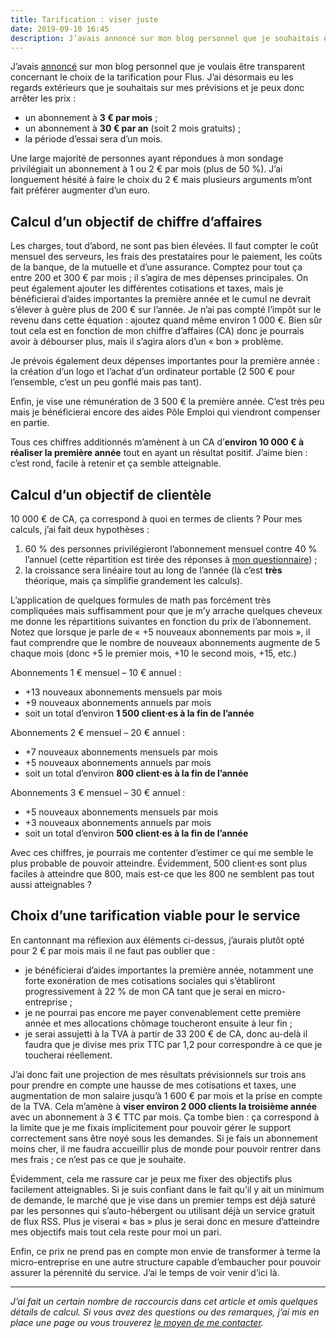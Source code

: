 ```yaml
---
title: Tarification : viser juste
date: 2019-09-10 16:45
description: J’avais annoncé sur mon blog personnel que je souhaitais être transparent concernant le choix de la tarification pour Flus. J’ai désormais eu les regards extérieurs que je souhaitais sur mes prévisions et je peux donc arrêter les prix.
---
```


J’avais [annoncé](https://marienfressinaud.fr/mon-futur-service-de-veille.html)
sur mon blog personnel que je voulais être transparent concernant le choix
de la tarification pour Flus. J’ai désormais eu les regards extérieurs que je
souhaitais sur mes prévisions et je peux donc arrêter les prix :

- un abonnement à **3 € par mois** ;
- un abonnement à **30 € par an** (soit 2 mois gratuits) ;
- la période d’essai sera d’un mois.

Une large majorité de personnes ayant répondues à mon sondage privilégiait un
abonnement à 1 ou 2 € par mois (plus de 50 %). J’ai longuement hésité à faire
le choix du 2 € mais plusieurs arguments m’ont fait préférer augmenter d’un euro.

## Calcul d’un objectif de chiffre d’affaires

Les charges, tout d’abord, ne sont pas bien élevées. Il faut compter le coût
mensuel des serveurs, les frais des prestataires pour le paiement, les coûts de
la banque, de la mutuelle et d’une assurance. Comptez pour tout ça entre 200 et
300 € par mois ; il s’agira de mes dépenses principales. On peut également
ajouter les différentes cotisations et taxes, mais je bénéficierai d’aides
importantes la première année et le cumul ne devrait s’élever à guère plus de
200 € sur l’année. Je n’ai pas compté l’impôt sur le revenu dans cette
équation : ajoutez quand même environ 1 000 €. Bien sûr tout cela est en
fonction de mon chiffre d’affaires (<abbr>CA</abbr>) donc je pourrais avoir à
débourser plus, mais il s’agira alors d’un « bon » problème.

Je prévois également deux dépenses importantes pour la première année : la
création d’un logo et l’achat d’un ordinateur portable (2 500 € pour
l’ensemble, c’est un peu gonflé mais pas tant).

Enfin, je vise une rémunération de 3 500 € la première année. C’est très peu
mais je bénéficierai encore des aides Pôle Emploi qui viendront compenser en
partie.

Tous ces chiffres additionnés m’amènent à un <abbr>CA</abbr> d’**environ
10 000 € à réaliser la première année** tout en ayant un résultat positif.
J’aime bien : c’est rond, facile à retenir et ça semble atteignable.

## Calcul d’un objectif de clientèle

10 000 € de <abbr>CA</abbr>, ça correspond à quoi en termes de clients ? Pour
mes calculs, j’ai fait deux hypothèses :

1. 60 % des personnes privilégieront l’abonnement mensuel contre 40 % l’annuel
   (cette répartition est tirée des réponses à [mon questionnaire](https://marienfressinaud.fr/questionnaire-agregateurs-dactualite.html)) ;
2. la croissance sera linéaire tout au long de l’année (là c’est **très**
   théorique, mais ça simplifie grandement les calculs).

L’application de quelques formules de math pas forcément très compliquées mais
suffisamment pour que je m’y arrache quelques cheveux me donne les répartitions
suivantes en fonction du prix de l’abonnement. Notez que lorsque je parle de
« +5 nouveaux abonnements par mois », il faut comprendre que le nombre de
nouveaux abonnements augmente de 5 chaque mois (donc +5 le premier mois, +10 le
second mois, +15, etc.)

Abonnements 1 € mensuel – 10 € annuel :

- +13 nouveaux abonnements mensuels par mois
- +9 nouveaux abonnements annuels par mois
- soit un total d’environ **1 500 client·es à la fin de l’année**

Abonnements 2 € mensuel – 20 € annuel :

- +7 nouveaux abonnements mensuels par mois
- +5 nouveaux abonnements annuels par mois
- soit un total d’environ **800 client·es à la fin de l’année**

Abonnements 3 € mensuel – 30 € annuel :

- +5 nouveaux abonnements mensuels par mois
- +3 nouveaux abonnements annuels par mois
- soit un total d’environ **500 client·es à la fin de l’année**

Avec ces chiffres, je pourrais me contenter d’estimer ce qui me semble le plus
probable de pouvoir atteindre. Évidemment, 500 client·es sont plus faciles à
atteindre que 800, mais est-ce que les 800 ne semblent pas tout aussi
atteignables ?

## Choix d’une tarification viable pour le service

En cantonnant ma réflexion aux éléments ci-dessus, j’aurais plutôt opté pour
2 € par mois mais il ne faut pas oublier que :

- je bénéficierai d’aides importantes la première année, notamment une forte
  exonération de mes cotisations sociales qui s’établiront progressivement à
  22 % de mon <abbr>CA</abbr> tant que je serai en micro-entreprise ;
- je ne pourrai pas encore me payer convenablement cette première année et mes
  allocations chômage toucheront ensuite à leur fin ;
- je serai assujetti à la <abbr>TVA</abbr> à partir de 33 200 € de <abbr>CA</abbr>,
  donc au-delà il faudra que je divise mes prix <abbr>TTC</abbr> par 1,2 pour
  correspondre à ce que je toucherai réellement.

J’ai donc fait une projection de mes résultats prévisionnels sur trois ans pour
prendre en compte une hausse de mes cotisations et taxes, une augmentation de
mon salaire jusqu’à 1 600 € par mois et la prise en compte de la
<abbr>TVA</abbr>. Cela m’amène à **viser environ 2 000 clients la troisième
année** avec un abonnement à 3 € <abbr>TTC</abbr> par mois. Ça tombe bien : ça
correspond à la limite que je me fixais implicitement pour pouvoir gérer le
support correctement sans être noyé sous les demandes. Si je fais un abonnement
moins cher, il me faudra accueillir plus de monde pour pouvoir rentrer dans mes
frais ; ce n’est pas ce que je souhaite.

Évidemment, cela me rassure car je peux me fixer des objectifs plus facilement
atteignables. Si je suis confiant dans le fait qu’il y ait un minimum de
demande, le marché que je vise dans un premier temps est déjà saturé par les
personnes qui s’auto-hébergent ou utilisant déjà un service gratuit de flux
<abbr>RSS</abbr>. Plus je viserai « bas » plus je serai donc en mesure
d’atteindre mes objectifs mais tout cela reste pour moi un pari.

Enfin, ce prix ne prend pas en compte mon envie de transformer à terme la
micro-entreprise en une autre structure capable d’embaucher pour pouvoir
assurer la pérennité du service. J’ai le temps de voir venir d’ici là.

---

_J’ai fait un certain nombre de raccourcis dans cet article et omis quelques
détails de calcul. Si vous avez des questions ou des remarques, j’ai mis en
place une page ou vous trouverez [le moyen de me contacter](contact.html)._
